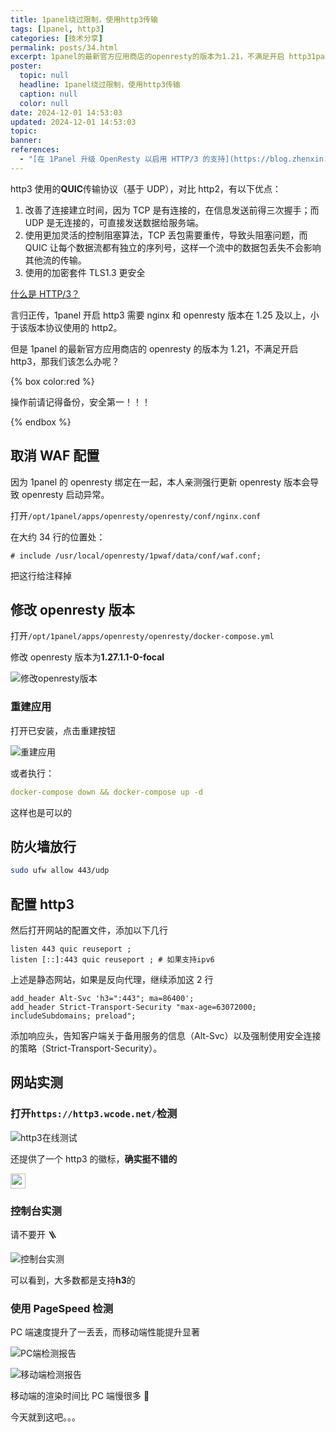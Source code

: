 ```yaml
---
title: 1panel绕过限制，使用http3传输
tags: [1panel, http3]
categories: [技术分享]
permalink: posts/34.html
excerpt: 1panel的最新官方应用商店的openresty的版本为1.21，不满足开启 http31panel升级1panel中openresty版本，让网站使用http3协议，加快网站速度。
poster:
  topic: null
  headline: 1panel绕过限制，使用http3传输
  caption: null
  color: null
date: 2024-12-01 14:53:03
updated: 2024-12-01 14:53:03
topic:
banner:
references:
  - "[在 1Panel 升级 OpenResty 以启用 HTTP/3 的支持](https://blog.zhenxin.me/operations/1panel-http3.html)"
---
```


http3 使用的**QUIC**传输协议（基于 UDP），对比 http2，有以下优点：

1. 改善了连接建立时间，因为 TCP 是有连接的，在信息发送前得三次握手；而 UDP 是无连接的，可直接发送数据给服务端。
2. 使用更加灵活的控制阻塞算法，TCP 丢包需要重传，导致头阻塞问题，而 QUIC 让每个数据流都有独立的序列号，这样一个流中的数据包丢失不会影响其他流的传输。
3. 使用的加密套件 TLS1.3 更安全

[什么是 HTTP/3？](https://www.cloudflare.com/zh-cn/learning/performance/what-is-http3/)

言归正传，1panel 开启 http3 需要 nginx 和 openresty 版本在 1.25 及以上，小于该版本协议使用的 http2。

但是 1panel 的最新官方应用商店的 openresty 的版本为 1.21，不满足开启 http3，那我们该怎么办呢？

{% box color:red %}

操作前请记得备份，安全第一！！！

{% endbox %}

## 取消 WAF 配置

因为 1panel 的 openresty 绑定在一起，本人亲测强行更新 openresty 版本会导致 openresty 启动异常。

打开`/opt/1panel/apps/openresty/openresty/conf/nginx.conf`

在大约 34 行的位置处：

```nginx
# include /usr/local/openresty/1pwaf/data/conf/waf.conf;
```

把这行给注释掉

## 修改 openresty 版本

打开`/opt/1panel/apps/openresty/openresty/docker-compose.yml`

修改 openresty 版本为**1.27.1.1-0-focal**

![修改openresty版本](https://cdn.codepzj.cn/image/202412011410039.png)

### 重建应用

打开已安装，点击重建按钮

![重建应用](https://cdn.codepzj.cn/image/202412011414561.png)

或者执行：

```yaml
docker-compose down && docker-compose up -d
```

这样也是可以的

## 防火墙放行

```bash
sudo ufw allow 443/udp
```

## 配置 http3

然后打开网站的配置文件，添加以下几行

```nginx
listen 443 quic reuseport ;
listen [::]:443 quic reuseport ; # 如果支持ipv6
```

上述是静态网站，如果是反向代理，继续添加这 2 行

```nginx
add_header Alt-Svc 'h3=":443"; ma=86400';
add_header Strict-Transport-Security "max-age=63072000; includeSubdomains; preload";
```

添加响应头，告知客户端关于备用服务的信息（Alt-Svc）以及强制使用安全连接的策略（Strict-Transport-Security）。

## 网站实测

### 打开`https://http3.wcode.net/`检测

![http3在线测试](https://cdn.codepzj.cn/image/202412011425119.png)

还提供了一个 http3 的徽标，**确实挺不错的**

<a href="https://http3.wcode.net/?q=codepzj.cn" target="_blank">
    <img src="https://http3.wcode.net/badges/http3.svg?host=codepzj.cn" alt="" style="max-width: 100%; height: 24px;"/>
</a>

### 控制台实测

请不要开 🪜

![控制台实测](https://cdn.codepzj.cn/image/202412011429751.png)

可以看到，大多数都是支持**h3**的

### 使用 PageSpeed 检测

PC 端速度提升了一丢丢，而移动端性能提升显著

![PC端检测报告](https://cdn.codepzj.cn/image/202412011439508.png)

![移动端检测报告](https://cdn.codepzj.cn/image/202412011438628.png)

移动端的渲染时间比 PC 端慢很多 🤣

今天就到这吧。。。
